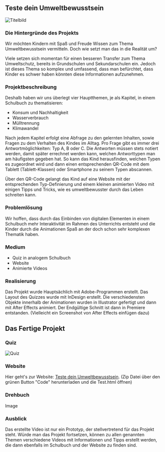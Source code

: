 ## Teste dein Umweltbewusstsein

![Titelbild](https://user-images.githubusercontent.com/72922203/178138961-243137d6-6167-4063-9e87-ff26420120b8.png)


### Die Hintergründe des Projekts

Wir möchten Kindern mit Spaß und Freude Wissen zum Thema Umweltbewusstsein vermitteln. Doch wie setzt man das in die Realität um?

Viele setzen sich momentan für einen besseren Transfer zum Thema Umweltschutz, bereits in Grundschulen und Sekundarschulen ein. Jedoch ist dieses Thema so komplex und umfassend, dass man befürchtet, dass Kinder es schwer haben könnten diese Informationen aufzunehmen. 

### Projektbeschreibung

Deshalb haben wir uns überlegt vier Hauptthemen, je als Kapitel, in einem Schulbuch zu thematisieren: 

- Konsum und Nachhaltigkeit
- Wasserverbrauch
- Mülltrennung 
- Klimawandel

Nach jedem Kapitel erfolgt eine Abfrage zu den gelernten Inhalten, sowie Fragen zu dem Verhalten des Kindes im Alltag. Pro Frage gibt es immer drei Antwortmöglichkeiten: Typ A, B oder C. Die Antworten müssen stets notiert werden, damit später errechnet werden kann, welchen Antworttypen man am häufigsten gegeben hat. So kann das Kind herausfinden, welchen Typen es zugeordnet wird und dann einen entsprechenden QR-Code mit dem Tablett (Tablett-Klassen) oder Smartphone zu seinem Typen abscannen. 

Über den QR-Code gelangt das Kind auf eine Website mit der entsprechenden Typ-Definierung und einem kleinen animierten Video mit einigen Tipps und Tricks, wie es umweltbewusster durch das Leben schreiten kann. 

### Problemlösung

Wir hoffen, dass durch das Einbinden von digitalen Elementen in einem Schulbuch mehr Interaktivität im Rahmen des Unterrichts entsteht und die Kinder durch die Animationen Spaß an der doch schon sehr komplexen Thematik haben.


### Medium

- Quiz in analogem Schulbuch 
- Website 
- Animierte Videos


### Realisierung
Das Projekt wurde Hauptsächlich mit Adobe-Programmen erstellt. 
Das Layout des Quizzes wurde mit InDesign erstellt. Die verschiedensten Objekte innerhalb der Animationen wurden in Illustrator gefertigt und dann mit After Effects animiert. Der Endgültige Schnitt ist dann in Premiere entstanden. 
(Vielleicht ein Screenshot von After Effects einfügen dazu)


## Das Fertige Projekt

### Quiz
![Quiz](https://user-images.githubusercontent.com/72922203/180412789-cd1ff137-9085-4749-b579-c02b2950e7c9.png)


### Website
Hier geht's zur Website: [Teste dein Umweltbewusstsein](https://github.com/celinesophie/Konzeption_SoSe22.git).
(Zip Datei über den grünen Button "Code" herunterladen und die Test.html öffnen)

### Drehbuch
Image

### Ausblick

Das erstellte Video ist nur ein Prototyp, der stellvertretend für das Projekt steht. Würde man das Projekt fortsetzen, können zu allen genannten Themen verschiedene Videos mit Informationen und Tipps erstellt werden, die dann ebenfalls im Schulbuch und der Website zu finden sind.

